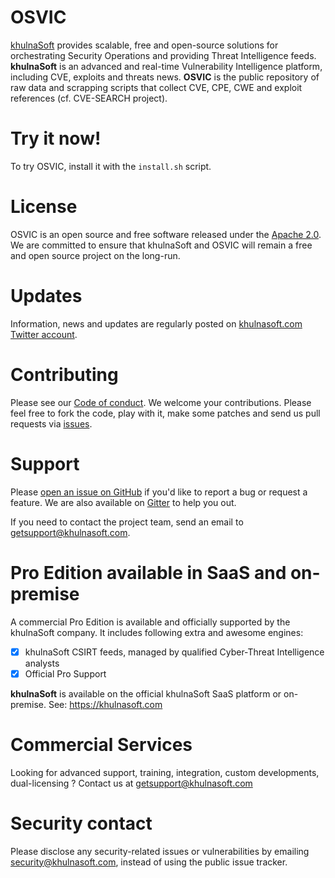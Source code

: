 # **OSVIC**
[khulnaSoft](https://www.khulnasoft.com/) provides scalable, free and open-source solutions for orchestrating Security Operations and providing Threat Intelligence feeds. **khulnaSoft** is an advanced and real-time Vulnerability Intelligence platform, including CVE, exploits and threats news.
**OSVIC** is the public repository of raw data and scrapping scripts that collect CVE, CPE, CWE and exploit references (cf. CVE-SEARCH project).

# Try it now!
To try OSVIC, install it with the `install.sh` script.

# License
OSVIC is an open source and free software released under the [Apache 2.0](https://github.com/Khulnasoft/OSVIC/blob/master/LICENSE). We are committed to ensure that khulnaSoft and OSVIC will remain a free and open source project on the long-run.

# Updates
Information, news and updates are regularly posted on [khulnasoft.com Twitter account](https://twitter.com/khulnasoft).

# Contributing
Please see our [Code of conduct](https://github.com/Khulnasoft/KhulnasoftDocs/blob/master/support/code_of_conduct.md). We welcome your contributions. Please feel free to fork the code, play with it, make some patches and send us pull requests via [issues](https://github.com/Khulnasoft/OSVIC/issues).

# Support
Please [open an issue on GitHub](https://github.com/Khulnasoft/OSVIC/issues) if you'd like to report a bug or request a feature. We are also available on [Gitter](https://gitter.im/khulnaSoft/Support) to help you out.

If you need to contact the project team, send an email to <getsupport@khulnasoft.com>.

# Pro Edition available in SaaS and on-premise
A commercial Pro Edition is available and officially supported by the khulnaSoft company. It includes following extra and awesome engines:
- [x] khulnaSoft CSIRT feeds, managed by qualified Cyber-Threat Intelligence analysts
- [x] Official Pro Support

**khulnaSoft** is available on the official khulnaSoft SaaS platform or on-premise.
See: https://khulnasoft.com

# Commercial Services
Looking for advanced support, training, integration, custom developments, dual-licensing ? Contact us at getsupport@khulnasoft.com

# Security contact
Please disclose any security-related issues or vulnerabilities by emailing security@khulnasoft.com, instead of using the public issue tracker.
